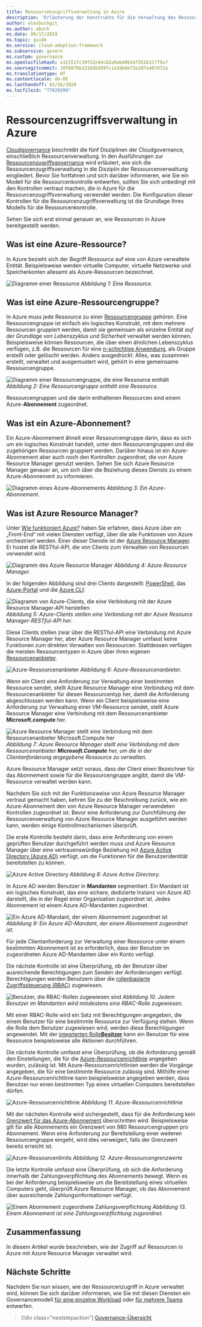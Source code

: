 ```yaml
---
title: Ressourcenzugriffsverwaltung in Azure
description: 'Erläuterung der Konstrukte für die Verwaltung des Ressourcenzugriffs in Azure: Azure Resource Manager, Abonnements, Ressourcengruppen und Ressourcen'
author: alexbuckgit
ms.author: abuck
ms.date: 09/17/2019
ms.topic: guide
ms.service: cloud-adoption-framework
ms.subservice: govern
ms.custom: governance
ms.openlocfilehash: e32151fc39f22e4dcb2a9ab40b24f351b11775e7
ms.sourcegitcommit: 10f687bb1316db509fc1a3dbde72e107a467d72a
ms.translationtype: HT
ms.contentlocale: de-DE
ms.lasthandoff: 02/26/2020
ms.locfileid: "77629299"
---
```

# <a name="resource-access-management-in-azure"></a>Ressourcenzugriffsverwaltung in Azure

[Cloudgovernance](../index.md) beschreibt die fünf Disziplinen der Cloudgovernance, einschließlich Ressourcenverwaltung. In den Ausführungen zur [Ressourcenzugriffsgovernance](./index.md) wird erläutert, wie sich die Ressourcenzugriffsverwaltung in die Disziplin der Ressourcenverwaltung eingliedert. Bevor Sie fortfahren und sich darüber informieren, wie Sie ein Modell für die Ressourcenkontrolle entwerfen, sollten Sie sich unbedingt mit den Kontrollen vertraut machen, die in Azure für die Ressourcenzugriffsverwaltung verwendet werden. Die Konfiguration dieser Kontrollen für die Ressourcenzugriffsverwaltung ist die Grundlage Ihres Modells für die Ressourcenkontrolle.

Sehen Sie sich erst einmal genauer an, wie Ressourcen in Azure bereitgestellt werden.

<!-- markdownlint-disable MD026 -->

## <a name="what-is-an-azure-resource"></a>Was ist eine Azure-Ressource?

In Azure bezieht sich der Begriff _Ressource_ auf eine von Azure verwaltete Entität. Beispielsweise werden virtuelle Computer, virtuelle Netzwerke und Speicherkonten allesamt als Azure-Ressourcen bezeichnet.

![Diagramm einer Ressource](../../_images/govern/design/governance-1-9.png)
*Abbildung 1: Eine Ressource.*

## <a name="what-is-an-azure-resource-group"></a>Was ist eine Azure-Ressourcengruppe?

In Azure muss jede Ressource zu einer [Ressourcengruppe](https://docs.microsoft.com/azure/azure-resource-manager/resource-group-overview#resource-groups) gehören. Eine Ressourcengruppe ist einfach ein logisches Konstrukt, mit dem mehrere Ressourcen gruppiert werden, damit sie gemeinsam als einzelne Entität _auf der Grundlage von Lebenszyklus und Sicherheit_ verwaltet werden können. Beispielsweise können Ressourcen, die über einen ähnlichen Lebenszyklus verfügen, z.B. die Ressourcen für eine [n-schichtige Anwendung](https://docs.microsoft.com/azure/architecture/guide/architecture-styles/n-tier), als Gruppe erstellt oder gelöscht werden. Anders ausgedrückt: Alles, was zusammen erstellt, verwaltet und ausgemustert wird, gehört in eine gemeinsame Ressourcengruppe.

![Diagramm einer Ressourcengruppe, die eine Ressource enthält](../../_images/govern/design/governance-1-10.png)
*Abbildung 2: Eine Ressourcengruppe enthält eine Ressource.*

Ressourcengruppen und die darin enthaltenen Ressourcen sind einem Azure-**Abonnement** zugeordnet.

## <a name="what-is-an-azure-subscription"></a>Was ist ein Azure-Abonnement?

Ein Azure-Abonnement ähnelt einer Ressourcengruppe darin, dass es sich um ein logisches Konstrukt handelt, unter dem Ressourcengruppen und die zugehörigen Ressourcen gruppiert werden. Darüber hinaus ist ein Azure-Abonnement aber auch noch den Kontrollen zugeordnet, die von Azure Resource Manager genutzt werden. Sehen Sie sich Azure Resource Manager genauer an, um sich über die Beziehung dieses Diensts zu einem Azure-Abonnement zu informieren.

![Diagramm eines Azure-Abonnements](../../_images/govern/design/governance-1-11.png)
*Abbildung 3: Ein Azure-Abonnement.*

## <a name="what-is-azure-resource-manager"></a>Was ist Azure Resource Manager?

Unter [Wie funktioniert Azure?](../../getting-started/what-is-azure.md) haben Sie erfahren, dass Azure über ein „Front-End“ mit vielen Diensten verfügt, über die alle Funktionen von Azure orchestriert werden. Einer dieser Dienste ist der [Azure Resource Manager](https://docs.microsoft.com/azure/azure-resource-manager). Er hostet die RESTful-API, die von Clients zum Verwalten von Ressourcen verwendet wird.

![Diagramm des Azure Resource Manager](../../_images/govern/design/governance-1-12.png)
*Abbildung 4: Azure Resource Manager.*

In der folgenden Abbildung sind drei Clients dargestellt: [PowerShell](https://docs.microsoft.com/powershell/azure/overview), das [Azure-Portal](https://portal.azure.com) und die [Azure CLI](https://docs.microsoft.com/cli/azure):

![Diagramm von Azure-Clients, die eine Verbindung mit der Azure Resource Manager-API herstellen](../../_images/govern/design/governance-1-13.png)
*Abbildung 5: Azure-Clients stellen eine Verbindung mit der Azure Resource Manager-RESTful-API her.*

Diese Clients stellen zwar über die RESTful-API eine Verbindung mit Azure Resource Manager her, aber Azure Resource Manager umfasst keine Funktionen zum direkten Verwalten von Ressourcen. Stattdessen verfügen die meisten Ressourcentypen in Azure über ihren eigenen [Ressourcenanbieter](https://docs.microsoft.com/azure/azure-resource-manager/resource-group-overview#terminology).

![Azure-Ressourcenanbieter](../../_images/govern/design/governance-1-14.png)
*Abbildung 6: Azure-Ressourcenanbieter.*

Wenn ein Client eine Anforderung zur Verwaltung einer bestimmten Ressource sendet, stellt Azure Resource Manager eine Verbindung mit dem Ressourcenanbieter für diesen Ressourcentyp her, damit die Anforderung abgeschlossen werden kann. Wenn ein Client beispielsweise eine Anforderung zur Verwaltung einer VM-Ressource sendet, stellt Azure Resource Manager eine Verbindung mit dem Ressourcenanbieter **Microsoft.compute** her.

![Azure Resource Manager stellt eine Verbindung mit dem Ressourcenanbieter Microsoft.Compute her](../../_images/govern/design/governance-1-15.png)
*Abbildung 7: Azure Resource Manager stellt eine Verbindung mit dem Ressourcenanbieter **Microsoft.Compute** her, um die in der Clientanforderung angegebene Ressource zu verwalten.*

Azure Resource Manager setzt voraus, dass der Client einen Bezeichner für das Abonnement sowie für die Ressourcengruppe angibt, damit die VM-Ressource verwaltet werden kann.

Nachdem Sie sich mit der Funktionsweise von Azure Resource Manager vertraut gemacht haben, kehren Sie zu der Beschreibung zurück, wie ein Azure-Abonnement den von Azure Resource Manager verwendeten Kontrollen zugeordnet ist. Bevor eine Anforderung zur Durchführung der Ressourcenverwaltung von Azure Resource Manager ausgeführt werden kann, werden einige Kontrollmechanismen überprüft.

Die erste Kontrolle besteht darin, dass eine Anforderung von einem geprüften Benutzer durchgeführt werden muss und Azure Resource Manager über eine vertrauenswürdige Beziehung mit [Azure Active Directory (Azure AD)](https://docs.microsoft.com/azure/active-directory) verfügt, um die Funktionen für die Benutzeridentität bereitstellen zu können.

![Azure Active Directory](../../_images/govern/design/governance-1-16.png)
*Abbildung 8: Azure Active Directory.*

In Azure AD werden Benutzer in **Mandanten** segmentiert. Ein Mandant ist ein logisches Konstrukt, das eine sichere, dedizierte Instanz von Azure AD darstellt, die in der Regel einer Organisation zugeordnet ist. Jedes Abonnement ist einem Azure AD-Mandanten zugeordnet.

![Ein Azure AD-Mandant, der einem Abonnement zugeordnet ist](../../_images/govern/design/governance-1-17.png)
*Abbildung 9: Ein Azure AD-Mandant, der einem Abonnement zugeordnet ist.*

Für jede Clientanforderung zur Verwaltung einer Ressource unter einem bestimmten Abonnement ist es erforderlich, dass der Benutzer im zugeordneten Azure AD-Mandanten über ein Konto verfügt.

Die nächste Kontrolle ist eine Überprüfung, ob der Benutzer über ausreichende Berechtigungen zum Senden der Anforderungen verfügt. Berechtigungen werden Benutzern über die [rollenbasierte Zugriffssteuerung (RBAC)](https://docs.microsoft.com/azure/role-based-access-control) zugewiesen.

![Benutzer, die RBAC-Rollen zugewiesen sind](../../_images/govern/design/governance-1-18.png)
*Abbildung 10. Jedem Benutzer im Mandanten wird mindestens eine RBAC-Rolle zugewiesen.*

Mit einer RBAC-Rolle wird ein Satz mit Berechtigungen angegeben, die einem Benutzer für eine bestimmte Ressource zur Verfügung stehen. Wenn die Rolle dem Benutzer zugewiesen wird, werden diese Berechtigungen angewendet. Mit der [integrierten Rolle**Besitzer**](https://docs.microsoft.com/azure/role-based-access-control/built-in-roles#owner) kann ein Benutzer für eine Ressource beispielsweise alle Aktionen durchführen.

Die nächste Kontrolle umfasst eine Überprüfung, ob die Anforderung gemäß den Einstellungen, die für die [Azure-Ressourcenrichtlinie](https://docs.microsoft.com/azure/governance/policy) angegeben wurden, zulässig ist. Mit Azure-Ressourcenrichtlinien werden die Vorgänge angegeben, die für eine bestimmte Ressource zulässig sind. Mithilfe einer Azure-Ressourcenrichtlinie kann beispielsweise angegeben werden, dass Benutzer nur einen bestimmten Typ eines virtuellen Computers bereitstellen dürfen.

![Azure-Ressourcenrichtlinie](../../_images/govern/design/governance-1-19.png)
*Abbildung 11. Azure-Ressourcenrichtlinie*

Mit der nächsten Kontrolle wird sichergestellt, dass für die Anforderung kein [Grenzwert für das Azure-Abonnement](https://docs.microsoft.com/azure/azure-subscription-service-limits) überschritten wird. Beispielsweise gilt für alle Abonnements ein Grenzwert von 980 Ressourcengruppen pro Abonnement. Wenn eine Anforderung zur Bereitstellung einer weiteren Ressourcengruppe eingeht, wird dies verweigert, falls der Grenzwert bereits erreicht ist.

![Azure-Ressourcenlimits](../../_images/govern/design/governance-1-20.png)
*Abbildung 12. Azure-Ressourcengrenzwerte*

Die letzte Kontrolle umfasst eine Überprüfung, ob sich die Anforderung innerhalb der Zahlungsverpflichtung des Abonnements bewegt. Wenn es bei der Anforderung beispielsweise um die Bereitstellung eines virtuellen Computers geht, überprüft Azure Resource Manager, ob das Abonnement über ausreichende Zahlungsinformationen verfügt.

![Einem Abonnement zugeordnete Zahlungsverpflichtung](../../_images/govern/design/governance-1-21.png)
*Abbildung 13. Einem Abonnement ist eine Zahlungsverpflichtung zugeordnet.*

## <a name="summary"></a>Zusammenfassung

In diesem Artikel wurde beschrieben, wie der Zugriff auf Ressourcen in Azure mit Azure Resource Manager verwaltet wird.

## <a name="next-steps"></a>Nächste Schritte

Nachdem Sie nun wissen, wie der Ressourcenzugriff in Azure verwaltet wird, können Sie sich darüber informieren, wie Sie mit diesen Diensten ein Governancemodell [für eine einzelne Workload](./governance-simple-workload.md) oder [für mehrere Teams](./governance-multiple-teams.md) entwerfen.

> [!div class="nextstepaction"]
> [Governance-Übersicht](../index.md)
